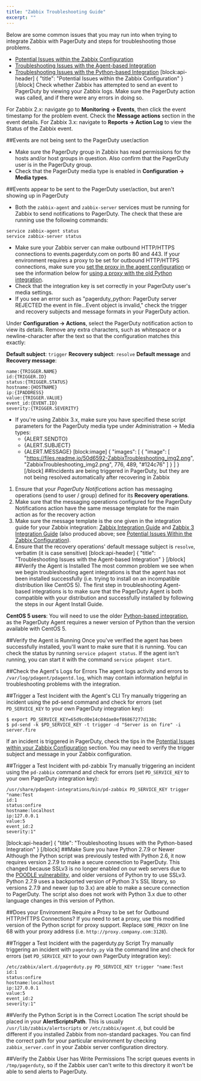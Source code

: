 ```yaml
---
title: "Zabbix Troubleshooting Guide"
excerpt: ""
---
```

Below are some common issues that you may run into when trying to integrate Zabbix with PagerDuty and steps for troubleshooting those problems. 
- [Potential Issues within the Zabbix Configuration](#section-potential-issues-within-the-zabbix-configuration)
- [Troubleshooting Issues with the Agent-based Integration](#section-troubleshooting-issues-with-the-agent-based-integration)
- [Troubleshooting Issues with the Python-based Integration](#section-troubleshooting-issues-with-the-python-based-integration) 
[block:api-header]
{
  "title": "Potential Issues within the Zabbix Configuration"
}
[/block]
Check whether Zabbix has attempted to send an event to PagerDuty by viewing your Zabbix logs. Make sure the PagerDuty action was called, and if there were any errors in doing so.

For Zabbix 2.x: navigate go to **Monitoring → Events**, then click the event timestamp for the problem event. Check the **Message actions** section in the event details.
For Zabbix 3.x: navigate to **Reports → Action Log** to view the Status of the Zabbix event.

##Events are not being sent to the PagerDuty user/action
- Make sure the PagerDuty group in Zabbix has read permissions for the hosts and/or host groups in question. Also confirm that the PagerDuty user is in the PagerDuty group.
- Check that the PagerDuty media type is enabled in **Configuration → Media types**.

##Events appear to be sent to the PagerDuty user/action, but aren't showing up in PagerDuty
- Both the `zabbix-agent` and `zabbix-server` services must be running for Zabbix to send notifications to PagerDuty. The check that these are running use the following commands:

```
service zabbix-agent status
service zabbix-server status
```

- Make sure your Zabbix server can make outbound HTTP/HTTPS connections to events.pagerduty.com on ports 80 and 443. If your environment requires a proxy to be set for outbound HTTP/HTTPS connections, make sure you [set the proxy in the agent configuration](https://www.pagerduty.com/docs/guides/agent-install-guide/#Proxy) or see the information below for [using a proxy with the old Python integration](#section-troubleshooting-issues-with-the-python-based-integration).
- Check that the integration key is set correctly in your PagerDuty user's media settings.
- If you see an error such as "pagerduty_python: PagerDuty server REJECTED the event in file...Event object is invalid," check the trigger and recovery subjects and message formats in your PagerDuty action.

Under **Configuration → Actions**, select the PagerDuty notification action to view its details. Remove any extra characters, such as whitespace or a newline-character after the text so that the configuration matches this exactly:

**Default subject**: `trigger`
**Recovery subject**: `resolve`
**Default message** and **Recovery message**:

```
name:{TRIGGER.NAME}
id:{TRIGGER.ID}
status:{TRIGGER.STATUS}
hostname:{HOSTNAME}
ip:{IPADDRESS}
value:{TRIGGER.VALUE}
event_id:{EVENT.ID}
severity:{TRIGGER.SEVERITY}
```
- If you're using Zabbix 3.x, make sure you have specified these script parameters for the PagerDuty media type under Administration → Media types:
    - {ALERT.SENDTO}
    - {ALERT.SUBJECT}
    - {ALERT.MESSAGE}
[block:image]
{
  "images": [
    {
      "image": [
        "https://files.readme.io/50d6592-ZabbixTroubleshooting_img2.png",
        "ZabbixTroubleshooting_img2.png",
        776,
        489,
        "#124c76"
      ]
    }
  ]
}
[/block]
##Incidents are being triggered in PagerDuty, but they are not being resolved automatically after recovering in Zabbix

1. Ensure that your *PagerDuty Notifications* action has messaging operations (send to user / group) defined for its **Recovery operations**.
2. Make sure that the messaging operations configured for the PagerDuty Notifications action have the same message template for the main action as for the recovery action
3. Make sure the message template is the one given in the integration guide for your Zabbix integration: [Zabbix Integration Guide](https://www.pagerduty.com/docs/guides/zabbix-integration-guide/) and [Zabbix 3 Integration Guide](https://www.pagerduty.com/docs/guides/zabbix-3-integration-guide/) (also produced above; see [Potential Issues Within the Zabbix Configuration](#section-potential-issues-within-the-zabbix-configuration)).
4. Ensure that the recovery operations' default message subject is `resolve`, verbatim (it is case sensitive)
[block:api-header]
{
  "title": "Troubleshooting Issues with the Agent-based Integration"
}
[/block]
##Verify the Agent is Installed
The most common problem we see when we begin troubleshooting agent integrations is that the agent has not been installed successfully (i.e. trying to install on an incompatible distribution like CentOS 5). The first step in troubleshooting Agent-based integrations is to make sure that the PagerDuty Agent is both compatible with your distribution and successfully installed by following the steps in our Agent Install Guide.

**CentOS 5 users**: You will need to use the older [Python-based integration](https://www.pagerduty.com/docs/guides/zabbix-integration-guide-agentless/), as the PagerDuty Agent requires a newer version of Python than the version available with CentOS 5.

##Verify the Agent is Running
Once you've verified the agent has been successfully installed, you'll want to make sure that it is running. You can check the status by running `service pdagent status`. If the agent isn't running, you can start it with the command `service pdagent start`.

##Check the Agent's Logs for Errors
The agent logs activity and errors to `/var/log/pdagent/pdagentd.log`, which may contain information helpful in troubleshooting problems with the integration.

##Trigger a Test Incident with the Agent's CLI
Try manually triggering an incident using the pd-send command and check for errors (set `PD_SERVICE_KEY` to your own PagerDuty integration key):

```
$ export PD_SERVICE_KEY=65d9cd0e14c04dae8ef86867277d138c
$ pd-send -k $PD_SERVICE_KEY -t trigger -d "Server is on fire" -i server.fire
```

If an incident is triggered in PagerDuty, check the tips in the [Potential Issues within your Zabbix Configuration](#section-potential-issues-within-the-zabbix-configuration) section. You may need to verify the trigger subject and message in your Zabbix configuration.

##Trigger a Test Incident with pd-zabbix
Try manually triggering an incident using the `pd-zabbix` command and check for errors (set `PD_SERVICE_KEY` to your own PagerDuty integration key):

```
/usr/share/pdagent-integrations/bin/pd-zabbix PD_SERVICE_KEY trigger "name:Test
id:1
status:onfire
hostname:localhost
ip:127.0.0.1
value:5
event_id:2
severity:1"
```
[block:api-header]
{
  "title": "Troubleshooting Issues with the Python-based Integration"
}
[/block]
##Make Sure you have Python 2.7.9 or Newer
 Although the Python script was previously tested with Python 2.6, it now requires version 2.7.9 to make a secure connection to PagerDuty. This changed because SSLv3 is no longer enabled on our web servers due to the [POODLE vulnerability](https://en.wikipedia.org/wiki/POODLE), and older versions of Python try to use SSLv3. Python 2.7.9 uses a backported version of Python 3's SSL library, so versions 2.7.9 and newer (up to 3.x) are able to make a secure connection to PagerDuty. The script also does not work with Python 3.x due to other language changes in this version of Python.

##Does your Environment Require a Proxy to be set for Outbound HTTP/HTTPS Connections?
If you need to set a proxy, use this modified version of the Python script for proxy support. Replace `SOME_PROXY` on line 68 with your proxy address (i.e. `http://proxy.company.com:3128`).

##Trigger a Test Incident with the pagerduty.py Script
Try manually triggering an incident with `pagerduty.py` via the command line and check for errors (set `PD_SERVICE_KEY` to your own PagerDuty integration key):

```
/etc/zabbix/alert.d/pagerduty.py PD_SERVICE_KEY trigger "name:Test
id:1
status:onfire
hostname:localhost
ip:127.0.0.1
value:5
event_id:2
severity:1"
```

##Verify the Python Script is in the Correct Location
The script should be placed in your **AlertScriptsPath**. This is usually `/usr/lib/zabbix/alertscripts` or `/etc/zabbix/agent.d`, but could be different if you installed Zabbix from non-standard packages. You can find the correct path for your particular environment by checking `zabbix_server.conf` in your Zabbix server configuration directory.

##Verify the Zabbix User has Write Permissions
The script queues events in `/tmp/pagerduty`, so if the Zabbix user can't write to this directory it won't be able to send alerts to PagerDuty.